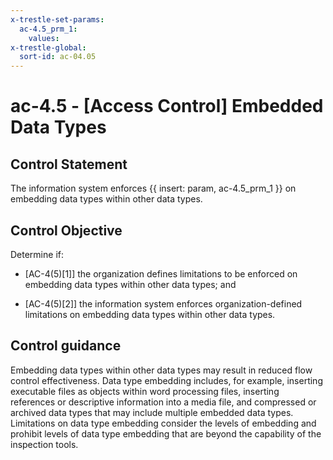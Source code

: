 ```yaml
---
x-trestle-set-params:
  ac-4.5_prm_1:
    values:
x-trestle-global:
  sort-id: ac-04.05
---
```


# ac-4.5 - \[Access Control\] Embedded Data Types

## Control Statement

The information system enforces {{ insert: param, ac-4.5_prm_1 }} on embedding data types within other data types.

## Control Objective

Determine if:

- \[AC-4(5)[1]\] the organization defines limitations to be enforced on embedding data types within other data types; and

- \[AC-4(5)[2]\] the information system enforces organization-defined limitations on embedding data types within other data types.

## Control guidance

Embedding data types within other data types may result in reduced flow control effectiveness. Data type embedding includes, for example, inserting executable files as objects within word processing files, inserting references or descriptive information into a media file, and compressed or archived data types that may include multiple embedded data types. Limitations on data type embedding consider the levels of embedding and prohibit levels of data type embedding that are beyond the capability of the inspection tools.
